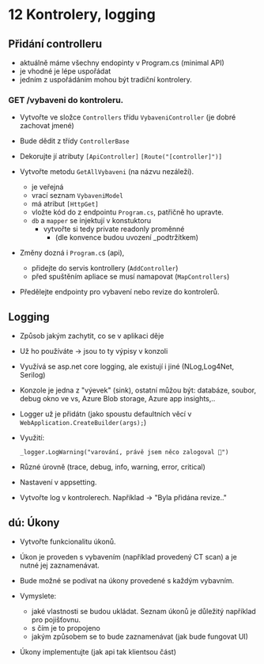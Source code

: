 # 12 Kontrolery, logging

## Přidání controlleru

- aktuálně máme všechny endopinty v Program.cs (minimal API)
- je vhodné je lépe uspořádat
- jedním z uspořádáním mohou být tradiční kontrolery.

### GET /vybaveni do kontroleru.

- Vytvořte ve složce `Controllers` třídu `VybaveniController` (je dobré zachovat jmené)
- Bude dědit z třídy `ControllerBase`
- Dekorujte jí atributy `[ApiController]` `[Route("[controller]")]`
- Vytvořte metodu `GetAllVybaveni` (na názvu nezáleží).
  - je veřejná
  - vrací seznam `VybaveniModel` 
  - má atribut `[HttpGet]`
  - vložte kód do z endpointu `Program.cs`, patřičně ho upravte.
  - `db` a `mapper` se injektují v konstuktoru
    - vytvořte si tedy private readonly proměnné
      - (dle konvence budou uvození _podtržítkem)

- Změny dozná i `Program.c`s (api),
  - přidejte do servis kontrollery (`AddController`)
  - před spuštěním apliace se musí namapovat (`MapControllers`)

- Předělejte endpointy pro vybavení nebo revize do kontrolerů. 

## Logging

- Způsob jakým zachytit, co se v aplikaci děje
- Už ho používáte -> jsou to ty výpisy v konzoli
- Využívá se asp.net core logging, ale existují i jiné (NLog,Log4Net, Serilog)
- Konzole je jedna z "výevek" (sink), ostatní můžou být: databáze, soubor, debug okno ve vs, Azure Blob storage, Azure app insights,..
- Logger už je přidátn (jako spoustu defaultních věcí v `WebApplication.CreateBuilder(args);`)
- Využití: 

  ```chsarp
  _logger.LogWarning("varování, právě jsem něco zalogoval 🚨")
  ```

- Různé úrovně (trace, debug, info, warning, error, critical)
- Nastavení v appsetting.
- Vytvořte log v kontrolerech. Například -> "Byla přidána revize.."

## dú: Úkony

- Vytvořte funkcionalitu úkonů.
- Úkon je proveden s vybavením (například provedený CT scan) a je nutné jej zaznamenávat.
- Bude možné se podívat na úkony provedené s každým vybavním.

- Vymyslete:
  - jaké vlastnosti se budou ukládat. Seznam úkonů je důležitý například pro pojišťovnu.
  - s čím je to propojeno
  - jakým způsobem se to bude zaznamenávat  (jak bude fungovat UI)
- Úkony implementujte (jak api tak klientsou část)
